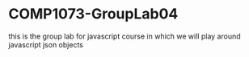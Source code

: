# COMP1073-GroupLab04
this is the group lab for javascript course in which we will play around javascript json objects
